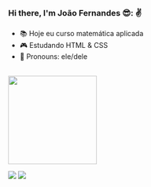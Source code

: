 ### Hi there, I'm João Fernandes 😎: :v:
- 📚 Hoje eu curso matemática aplicada
- 🎮 Estudando HTML & CSS
- 🤖 Pronouns: ele/dele

<br />

<div>
  <a href="https://github.com/Fermatsilva">
    <img height="180em" src="https://github-readme-stats.vercel.app/api?username=Fermatsilva&show_icons=true&theme=dark&include_all_commits=true&count_private=true"/>
  
  <br />
  
  <a href="https://instagram.com/fernandess.silva" target="_blank"><img src="https://img.shields.io/badge/-Instagram-%23E4405F?style=for-the-badge&logo=instagram&logoColor=black" target="_blank"></a>
  <a href="https://www.linkedin.com/in/fernandes-silva/" target="_blank"><img src="https://img.shields.io/badge/-LinkedIn-%230077B5?style=for-the-badge&logo=linkedin&logoColor=black" target="_blank"></a> 
    
  <!--
  <img height="180em" src="https://github-readme-stats.vercel.app/api/top-langs/?username=Fermatsilva&layout=compact&langs_count=7&theme=dark"/>

  <br />
 
  ### Languages and Tools
  <img align="left" alt="MATLAB" height="30" width="40" src="https://raw.githubusercontent.com/devicons/devicon/9f4f5cdb393299a81125eb5127929ea7bfe42889/icons/matlab/matlab-original.svg" />
  <img align="left" alt="HTML" height="30" width="40" src="https://raw.githubusercontent.com/devicons/devicon/master/icons/html5/html5-original.svg">
  <img align="left" alt="CSS" height="30" width="40" src="https://raw.githubusercontent.com/devicons/devicon/master/icons/css3/css3-original.svg">
  <img align="left" alt="Python" height="30" width="40" src="https://raw.githubusercontent.com/devicons/devicon/master/icons/python/python-original.svg">

  <br />
-->
</div>
